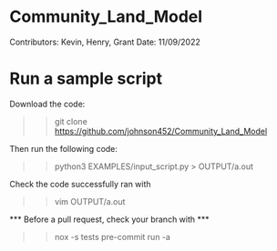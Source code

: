 # Community_Land_Model
Contributors: Kevin, Henry, Grant
Date: 11/09/2022

# Run a sample script
Download the code:
>> git clone https://github.com/johnson452/Community_Land_Model

Then run the following code:
>> python3 EXAMPLES/input_script.py > OUTPUT/a.out

Check the code successfully ran with
>> vim OUTPUT/a.out

*** Before a pull request, check your branch with ***
>> nox -s tests
>> pre-commit run -a
